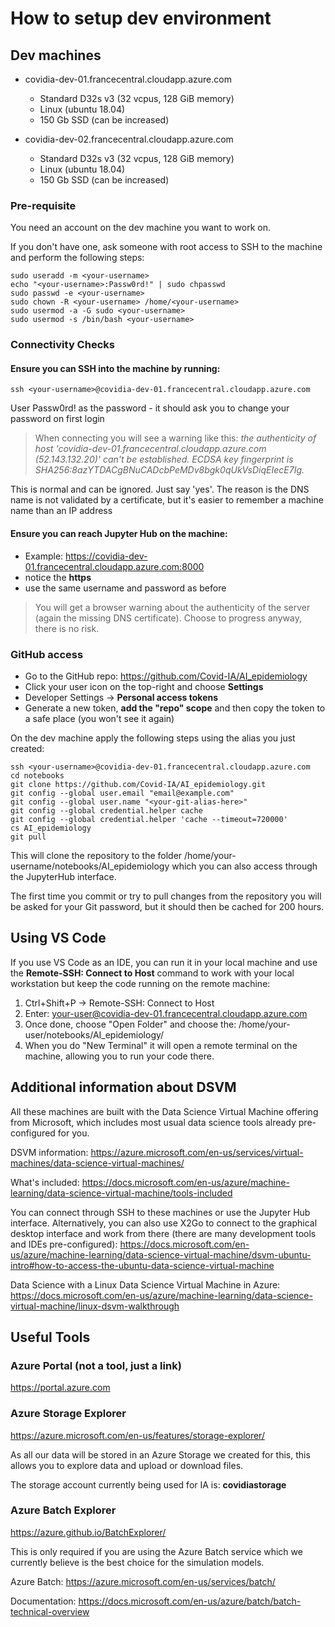 # How to setup dev environment

## Dev machines

- covidia-dev-01.francecentral.cloudapp.azure.com 
  - Standard D32s v3 (32 vcpus, 128 GiB memory)
  - Linux (ubuntu 18.04)
  - 150 Gb SSD (can be increased)

- covidia-dev-02.francecentral.cloudapp.azure.com 
  - Standard D32s v3 (32 vcpus, 128 GiB memory)
  - Linux (ubuntu 18.04)
  - 150 Gb SSD (can be increased)

### Pre-requisite
You need an account on the dev machine you want to work on. 

If you don't have one, ask someone with root access to SSH to the machine and perform the following steps:

```
sudo useradd -m <your-username>
echo "<your-username>:Passw0rd!" | sudo chpasswd
sudo passwd -e <your-username>
sudo chown -R <your-username> /home/<your-username>
sudo usermod -a -G sudo <your-username>
sudo usermod -s /bin/bash <your-username>
```

### Connectivity Checks

#### Ensure you can SSH into the machine by running:
```
ssh <your-username>@covidia-dev-01.francecentral.cloudapp.azure.com
```
User Passw0rd! as the password - it should ask you to change your password on first login

> When connecting you will see a warning like this: 
*the authenticity of host 'covidia-dev-01.francecentral.cloudapp.azure.com (52.143.132.20)' can't be established.
ECDSA key fingerprint is SHA256:8azYTDACgBNuCADcbPeMDv8bgk0qUkVsDiqEIecE7Ig.*

This is normal and can be ignored. Just say 'yes'.
The reason is the DNS name is not validated by a certificate, but it's easier to remember a machine name than an IP address

#### Ensure you can reach Jupyter Hub on the machine:
  - Example: https://covidia-dev-01.francecentral.cloudapp.azure.com:8000 
  - notice the **https**
  - use the same username and password as before
  
> You will get a browser warning about the authenticity of the server (again the missing DNS certificate). Choose to progress anyway, there is no risk.

### GitHub access

- Go to the GitHub repo: https://github.com/Covid-IA/AI_epidemiology
- Click your user icon on the top-right and choose **Settings**
- Developer Settings -> **Personal access tokens**
- Generate a new token, **add the "repo" scope** and then copy the token to a safe place (you won't see it again)

On the dev machine apply the following steps using the alias you just created:
```
ssh <your-username>@covidia-dev-01.francecentral.cloudapp.azure.com
cd notebooks
git clone https://github.com/Covid-IA/AI_epidemiology.git
git config --global user.email "email@example.com"
git config --global user.name "<your-git-alias-here>"
git config --global credential.helper cache
git config --global credential.helper 'cache --timeout=720000'
cs AI_epidemiology
git pull 
```

This will clone the repository to the folder /home/your-username/notebooks/AI_epidemiology which you can also access through the JupyterHub interface.

The first time you commit or try to pull changes from the repository you will be asked for your Git password, but it should then be cached for 200 hours.

## Using VS Code
If you use VS Code as an IDE, you can run it in your local machine and use the **Remote-SSH: Connect to Host** command to work with your local workstation but keep the code running on the remote machine:

1. Ctrl+Shift+P -> Remote-SSH: Connect to Host
2. Enter: your-user@covidia-dev-01.francecentral.cloudapp.azure.com
3. Once done, choose "Open Folder" and choose the: /home/your-user/notebooks/AI_epidemiology/
4. When you do "New Terminal" it will open a remote terminal on the machine, allowing you to run your code there.

## Additional information about DSVM

All these machines are built with the Data Science Virtual Machine offering from Microsoft, which includes most usual data science tools already pre-configured for you.

DSVM information:
https://azure.microsoft.com/en-us/services/virtual-machines/data-science-virtual-machines/

What's included: https://docs.microsoft.com/en-us/azure/machine-learning/data-science-virtual-machine/tools-included

You can connect through SSH to these machines or use the Jupyter Hub interface. Alternatively, you can also use X2Go to connect to the graphical desktop interface and work from there (there are many development tools and IDEs pre-configured):
https://docs.microsoft.com/en-us/azure/machine-learning/data-science-virtual-machine/dsvm-ubuntu-intro#how-to-access-the-ubuntu-data-science-virtual-machine

Data Science with a Linux Data Science Virtual Machine in Azure:
https://docs.microsoft.com/en-us/azure/machine-learning/data-science-virtual-machine/linux-dsvm-walkthrough

## Useful Tools

### Azure Portal (not a tool, just a link)
https://portal.azure.com

### Azure Storage Explorer
https://azure.microsoft.com/en-us/features/storage-explorer/

As all our data will be stored in an Azure Storage we created for this, this allows you to explore data and upload or download files.

The storage account currently being used for IA is: **covidiastorage**

### Azure Batch Explorer
https://azure.github.io/BatchExplorer/

This is only required if you are using the Azure Batch service which we currently believe is the best choice for the simulation models.

Azure Batch: https://azure.microsoft.com/en-us/services/batch/

Documentation: https://docs.microsoft.com/en-us/azure/batch/batch-technical-overview



